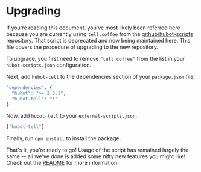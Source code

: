 Upgrading
=========

If you're reading this document, you've most likely been referred here because you are currently using `tell.coffee` from the [github/hubot-scripts](https://github.com/github/hubot-scripts/) repository. That script is deprecated and now being maintained here. This file covers the procedure of upgrading to the new repository.

To upgrade, you first need to remove `"tell.coffee"` from the list in your `hubot-scripts.json` configuration.

Next, add `hubot-tell` to the dependencies section of your `package.json` file:
```javascript
"dependencies": {
  "hubot": ">= 2.5.1",
  "hubot-tell": "*"
}
```

Now, add `hubot-tell` to your `external-scripts.json`:
```javascript
["hubot-tell"]
```

Finally, run `npm install` to install the package.

That's it, you're ready to go! Usage of the script has remained largely the same -- all we've done is added some nifty new features you might like! Check out the [README](https://github.com/lorenzhs/hubot-tell/blob/master/README.md) for more information.
